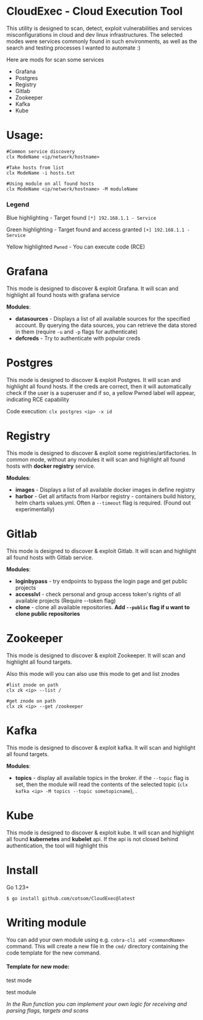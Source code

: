 # CloudExec - Cloud Execution Tool
This utility is designed to scan, detect, exploit vulnerabilities and services misconfigurations in cloud and dev linux infrastructures. The selected modes were services commonly found in such environments, as well as the search and testing processes I wanted to automate :)

Here are mods for scan some services
- Grafana
- Postgres
- Registry
- Gitlab
- Zookeeper
- Kafka
- Kube


# Usage: 
```shell
#Common service discovery
clx ModeName <ip/network/hostname>

#Take hosts from list
clx ModeName -i hosts.txt

#Using module on all found hosts
clx ModeName <ip/network/hostname> -M moduleName
```

### Legend
Blue highlighting - Target found `[*] 192.168.1.1 - Service`

Green highlighting - Target found and access granted  `[+] 192.168.1.1 - Service`

Yellow highlighted `Pwned` - You can execute code (RCE)

# Grafana
This mode  is designed to discover & exploit Grafana. It will scan and highlight all found hosts with grafana service

**Modules**:
* **datasources** - Displays a list of all available sources for the specified account. By querying the data sources, you can retrieve the data stored in them (require `-u` and `-p` flags for authenticate)
* **defcreds** - Try to authenticate with popular creds


# Postgres
This mode  is designed to discover & exploit Postgres. It will scan and highlight all found hosts. If the creds are correct, then it will automatically check if the user is a superuser and if so, a yellow Pwned label will appear, indicating RCE capability

Code execution: `clx postgres <ip> -x id`


# Registry
This mode  is designed to discover & exploit some registries/artifactories. In common mode, without any modules it will scan and highlight all found hosts with **docker registry** service.

**Modules**:
* **images** - Displays a list of all available docker images in define registry
* **harbor** - Get all artifacts from Harbor registry - containers build history, helm charts values.yml. Often a `--timeout` flag is required. (Found out experimentally)


# Gitlab
This mode  is designed to discover & exploit Gitlab. It will scan and highlight all found hosts with Gitlab service.

**Modules**:
* **loginbypass** - try endpoints to bypass the login page and get public projects
* **accesslvl** - check personal and group access token's rights of all available projects (Require --token flag)
* **clone** - clone all available repositories. **Add `--public` flag if u want to clone public repositories**


# Zookeeper
This mode  is designed to discover & exploit Zookeeper. It will scan and highlight all found targets.

Also this mode will you can also use this mode to get and list znodes
```shell
#list znode on path
clx zk <ip> --list /

#get znode on path
clx zk <ip> --get /zookeeper
```


# Kafka
This mode  is designed to discover & exploit kafka. It will scan and highlight all found targets.

**Modules**:
* **topics** - display all available topics in the broker. if the `--topic` flag is set, then the module will read the contents of the selected topic (`clx kafka <ip> -M topics --topic sometopicname`), .


# Kube
This mode  is designed to discover & exploit kube. It will scan and highlight all found **kubernetes** and **kubelet** api. If the api is not closed behind authentication, the tool will highlight this


# Install
Go 1.23+

`$ go install github.com/cotsom/CloudExec@latest`

# Writing module
You can add your own module using e.g. `cobra-cli add <commandName>` command.  This will create a new file in the `cmd/` directory containing the code template for the new command.

#### Template for new mode:
test mode

test module

*In the Run function you can implement your own logic for receiving and parsing flags, targets and scans*

